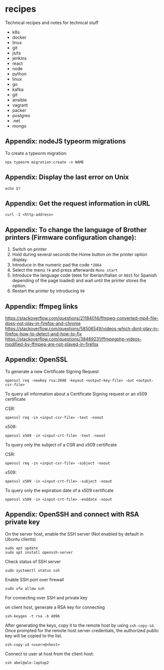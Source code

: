 # recipes
Technical recipes and notes for technical stuff

- k8s
- docker
- linux
- git
- js/ts
- jenkins
- react
- node
- python
- linux
- go
- kafka
- git
- ansible
- vagrant
- packer
- postgres
- .net
- mongo

## Appendix: nodeJS typeorm migrations

To create a typeorm migration:

```console
npx typeorm migration:create -n NAME
```

## Appendix: Display the last error on Unix

```console
echo $?
```

## Appendix: Get the request information in cURL

```console
curl -I <http-address>
```

## Appendix: To change the language of Brother printers (Firmware configuration change):

1. Switch on printer
2. Hold during several seconds the Home button on the printer option display. 
3. Introduce in the numeric pad the code `*2864`
4. Select the menu `74` and press afterwards `Mono start`
5. Introduce the language code (`0066` for Iberian/Italian or `0015` for Spanish depending of the page loaded) and wait until the printer stores the option. 
6. Restart the printer by introducing `99`

## Appendix: ffmpeg links

https://stackoverflow.com/questions/21184014/ffmpeg-converted-mp4-file-does-not-play-in-firefox-and-chrome
https://stackoverflow.com/questions/58506549/videos-which-dont-play-in-firefox-how-to-detect-and-how-to-fix
https://stackoverflow.com/questions/38489231/ffmpegphp-videos-modified-by-ffmpeg-are-not-played-in-firefox

## Appendix: OpenSSL 

To generate a new Certificate Signing Request

```console
openssl req -newkey rsa:2048 -keyout <output-key-file> -out <output-csr-file>
```

To query all information about a Certificate Signing request or an x509 certificate

CSR:

```console
openssl req -in <input-csr-file> -text -noout
```

x509:

```console
openssl x509 -in <input-crt-file> -text -noout
```

To query only the subject of a CSR and x509 certificate

CSR:

```console
openssl req -in <input-csr-file> -subject -noout
```

x509:
```console
openssl x509 -in <input-crt-file> -subject -noout
```

To query only the expiration date of a x509 certificate

```console
openssl x509 -in <input-crt-file> -enddate -noout
```

## Appendix: OpenSSH and connect with RSA private key

On the server host, enable the SSH server (Not enabled by default in Ubuntu clients)

```console
sudo apt update
sudo apt install openssh-server
```

Check status of SSH server

```console
sudo systemctl status ssh
```

Enable SSH port over firewall

```console
sudo ufw allow ssh
```

For connecting over SSH and private key

on client host, generate a RSA key for connecting

```console
ssh-keygen -t rsa -b 4096
```

After generating the keys, copy it to the remote host by using `ssh-copy-id`. Once prompted for the remote host server credentials, the authorized public key will be copied to the list. 

```console
ssh-copy-id <user>@<host>
```

Connect to user at host from the client host: 

```console
ssh abel@ale-laptop2
```

